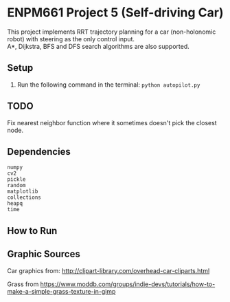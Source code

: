 # ENPM661 Project 5 (Self-driving Car)      			             
This project implements RRT trajectory planning for a car (non-holonomic robot) with steering as the only control input.  
A\*, Dijkstra, BFS and DFS search algorithms are also supported.

## Setup
1. Run the following command in the terminal: `python autopilot.py`

## TODO
Fix nearest neighbor function where it sometimes doesn't pick the closest node.

## Dependencies
    numpy
    cv2
    pickle
    random
    matplotlib
    collections
    heapq
    time

## How to Run


## Graphic Sources

Car graphics from: http://clipart-library.com/overhead-car-cliparts.html

Grass from https://www.moddb.com/groups/indie-devs/tutorials/how-to-make-a-simple-grass-texture-in-gimp